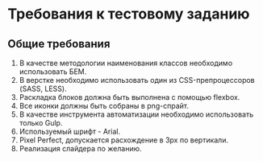 # Требования к тестовому заданию

## Общие требования
1. В качестве методологии наименования классов необходимо использовать БЕМ.
2. В верстке необходимо использовать один из CSS-препроцессоров (SASS, LESS).
3. Раскладка блоков должна быть выполнена с помощью flexbox.
4. Все иконки должны быть собраны в png-спрайт.
5. В качестве инструмента автоматизации необходимо использовать только Gulp.
6. Используемый шрифт - Arial.
7. Pixel Perfect, допускается расхождение в 3px по вертикали.
8. Реализация слайдера по желанию.